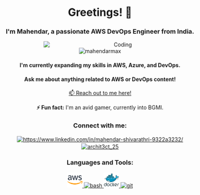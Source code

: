 <h1 align="center">Greetings! 👋</h1>
<h3 align="center">I'm Mahendar, a passionate AWS DevOps Engineer from India.</h3>
<p align="center">
  <img align="right" alt="Coding" width="400" src="https://www.simplilearn.com/ice9/free_resources_article_thumb/Top_reasons_to_learn_DevOps.jpg">
</p>
<p align="center"> 
  <img src="https://komarev.com/ghpvc/?username=mahendarmax&label=Profile%20views&color=0e75b6&style=flat" alt="mahendarmax" />
</p>
<h4 align="center">I'm currently expanding my skills in AWS, Azure, and DevOps.</h4>
<h4 align="center">Ask me about anything related to AWS or DevOps content!</h4>
<p align="center"> 
  <a href="mailto:ar.mahendar1999@gmail.com">📫 Reach out to me here!</a>
</p>
<p align="center">
  <strong>⚡ Fun fact:</strong> I'm an avid gamer, currently into BGMI.
</p>
<h3 align="center">Connect with me:</h3>
<p align="center">
  <a href="https://linkedin.com/in/https://www.linkedin.com/in/mahendar-shivarathri-9322a3232/" target="_blank">
    <img align="center" src="https://raw.githubusercontent.com/rahuldkjain/github-profile-readme-generator/master/src/images/icons/Social/linked-in-alt.svg" alt="https://www.linkedin.com/in/mahendar-shivarathri-9322a3232/" height="30" width="40" />
  </a>
  <a href="https://instagram.com/archit3ct_25" target="_blank">
    <img align="center" src="https://raw.githubusercontent.com/rahuldkjain/github-profile-readme-generator/master/src/images/icons/Social/instagram.svg" alt="archit3ct_25" height="30" width="40" />
  </a>
</p>
<h3 align="center">Languages and Tools:</h3>
<p align="center"> 
  <a href="https://aws.amazon.com" target="_blank" rel="noreferrer">
    <img src="https://raw.githubusercontent.com/devicons/devicon/master/icons/amazonwebservices/amazonwebservices-original-wordmark.svg" alt="aws" width="40" height="40"/>
  </a>
  <a href="https://www.gnu.org/software/bash/" target="_blank" rel="noreferrer">
    <img src="https://www.vectorlogo.zone/logos/gnu_bash/gnu_bash-icon.svg" alt="bash" width="40" height="40"/>
  </a>
  <a href="https://www.docker.com/" target="_blank" rel="noreferrer">
    <img src="https://raw.githubusercontent.com/devicons/devicon/master/icons/docker/docker-original-wordmark.svg" alt="docker" width="40" height="40"/>
  </a>
  <a href="https://git-scm.com/" target="_blank" rel="noreferrer">
    <img src="https://www.vectorlogo.zone/logos/git-scm/git-scm-icon.svg" alt="git" width="40" height="40"/>
  </a>
  <a href="https://golang.org" target="_blank" rel="noreferrer">
    <img src="https://raw.githubusercontent.com/devicons/devicon/master/icons/go/go-original

